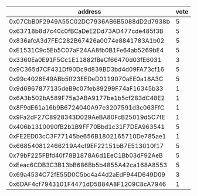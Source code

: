 address|vote|timestamp|signature
---|---|---|---
0x07CbB0F2949A55C02DC7936AB6B5088dD2d7938b|5|1608038203|0x243ccd557d1fb2b0a16b02efca18c41b330de0fb6d4b1023ee301486bea893a205a1e74a9ae9dc066519b44d63a55047869ca525658d84b5f4353008f6719d991c
0x63718b8d7c40c0fBCaDeE2Dd73AD477cde485f3B|5|1608038460|0xeb38300cb83436cad93b05b8a146704f7e7725af143ede17c951ac903b5da2351f8bc76d6efae8ea2cc71c079c290a16264ffaf28280d6059c845df711f5661e1c
0x836afcA3d7FEC282B67426a0074e8841783A1b02|5|1608038504|0x3137083d635e37c1949ee1df585bd8eae8c246f18c0ba37d4485aa8fe35b97a3571999009469e5b3a231527dc573dcc744f9eb3e5b87de445a9034e6eeacab771b
0xE1531C9c5Eb5C07aF24AA8fb0B1Fe64ab5269bE4|5|1608038552|0xf7b7ee5a168099d9ad0857059b8ef6beacac98004f33bb90282ae978ec05a8f446df0cd2777b56f77d3ed2f8e7a730c6d1bb8e606280dfdaf61710e89dd6c9b61c
0x3360Ea0E91F5Cc1E11882fBeCf66470d03fE6031|3|1608038586|0x32079b5ce56f2e2f126d8ab4c730fa6627a7ffaec302dd2365ea32af8f243fb5128792c75b441ec6515e1d9af36dd309f2338731819aa787f1e52b0f6b78c4b51b
0x9C365d7CF431Df90Dc9d839BD3bd4d09FA73cf16|5|1608040651|0x24b2595030865e87031630e6cf3041d17d1c4cf0766fe478d4e34cb85e563d0e40f4137ae3ed1c85fdb2f5ad55376fd2cb6702215889051c1bab24852ce1e11d1c
0x99c4028E49ABb5ff23EEDeD0119070aEE0a18A3C|5|1608048881|0xdc6f1eec577f48c924823d5fb681a40ad0bd8bb02434c2c7e65ac0b9992f6c05447cd3356d8d4b17ed21086e0fcfe07ef2575410268f8c517228322dda571e4c1c
0x9d6967877135deB9c07feb89299F74aF16345b33|1|1608057831|0x97a9b16d8b3fbff48dc7769d420ec57fb7c155ac610c2ed4d410ec97f201f499081042850d5d8d2f4a33872504823e531e9e7df7431a61e0d788da835f8573891b
0x6A3b502bA589F75a3ABA9177be1b5cf283dC48E2|1|1608057853|0x171bc310d74e45de9ed9c2a89249bde5c20b6c1a1065e2ead4ae498d51551ee358c3784e18f1947a5f3fcde29f93d1d6ce90241aab901af16e10f35403f596d91b
0x8F9dE61a16b9B6724040A97e3207591d3c063FfC|1|1608057876|0x3d2b0d43fb2b13fba631d4e95c28bf8c3775390d001321aaf76e24565baf1c17083c507d82bf1b094da07ec818a9b13f2db38debf98b99c6c845ecd9442bf3601b
0x9Fa2dF27C8928343D029AeBA80FcB25019d5C7fE|1|1608057888|0xa5ae9200faa43ce921af60f8257f1357dad63f361d608469304ae50d0bb8355f7d57b6e1e32ab9d938ffc6692807e924b54a5eb85c7a373753a73c6db5334cd31c
0x406b1310090fB2b1B9FF70Bbd1c31F7DEA963541|5|1608078769|0x1aea2ac01801321d29123a34de0e69264e336b509c46d926dce342144a41f08865e99d4d8a7b2b5b08704913aea0d3c026e8a7bb6e989333410ba86c5ee098361c
0xFE2ED03cC3F77145be656B1802165710De785ae1|1|1608088317|0x0233cc79ef86df8e88b3b2db6f0081993070fa36be72e415089a07fb57e6c78a162c4d37e0b352dcdd2e9740947b171877db1f7b2c217b862a788894943b3ed11c
0x668540812466219A4cf9EF22151bB7E513010f17|5|1608095441|0x68ffaec004870a04c305b9a98ddfb7d3f45cd29a26b738cd85be02c615de042e39906d3f22ab46db223446f7c3b147c5014c9a596dc7c2b5ccfcb76670e8f22f1b
0x79bF225FBfd40f78B1878A6d1EeC1Bb03dF92AeB|5|1608096885|0xa2229a8ea15e81bc822feb891a6364168790992afc567f0312a04c7dd8da06796d8107e43a0c5964330800c899e99915398b2cf07d71dea1714407f37c6da4f91b
0xEeac6CDB3C3B13bB686Bb5b4855A42ca168A8553|5|1608105836|0x6edd5de1d83d3740c03a0b1cb22c857b1ca1fd69ac7f3cb7b20a8ea4e62829fa6682c5f1048d5debee431bb0862292f1c42864af7297e8f7a3d807807d5e1e4a1b
0x69a4534C72fE55D0C5bc4a44d2aEdF944D649D09|3|1608106722|0x05458628e18a5a0b8dbda57ca261457a430349d3b85bc9533263d82049decbc76be9838f994189b83680a42a5bddb78d89c7eb0a015d734b81156086372bfa761c
0x6DAF4cf7943101F4471dD5B84A8F1209C8cA7946|1|1608110081|0xc2e08c60380ae58ee207ad2fa1e85aa8862dec22785a6fa59c6155f849165bbf6e7175dd483c68e611104854f0e72bfddb84804e0195fc4d9d8f5485d26fb4671b
